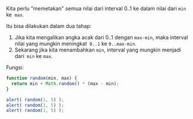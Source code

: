 Kita perlu "memetakan" semua nilai dari interval 0..1 ke dalam nilai dari `min` ke` max`.

Itu bisa dilakukan dalam dua tahap:

1. Jika kita mengalikan angka acak dari 0..1 dengan `max-min`, maka interval nilai yang mungkin meningkat` 0..1` ke `0..max-min`.
2. Sekarang jika kita menambahkan `min`, interval yang mungkin menjadi dari` min` ke `max`.

Fungsi:

```js run
function random(min, max) {
  return min + Math.random() * (max - min);
}

alert( random(1, 5) ); 
alert( random(1, 5) ); 
alert( random(1, 5) ); 
```

